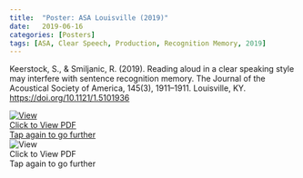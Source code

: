 ```yaml
---
title:  "Poster: ASA Louisville (2019)"
date:   2019-06-16
categories: [Posters]
tags: [ASA, Clear Speech, Production, Recognition Memory, 2019]
---
```


Keerstock, S., & Smiljanic, R. (2019). Reading aloud in a clear speaking style may interfere
with sentence recognition memory. The Journal of the Acoustical Society of America, 145(3),
1911–1911. Louisville, KY. <a href="https://doi.org/10.1121/1.5101936">https://doi.org/10.1121/1.5101936</a>

<a href="https://skrstck.github.io/files/4pSC15.pdf" target="blank">
	<div class="hvrbox">
		<img src="https://skrstck.github.io/files/4pSC15-thumb.png" alt="View" class="hvrbox-layer_bottom">
		<div class="hvrbox-layer_top">
			<div class="hvrbox-text">Click to View PDF <div class="hvrbox-text_mobile">Tap again to go further</div></div>
		</div>
	</div>
</a>


<div class="hvrbox">
		<img src="https://skrstck.github.io/files/4pSC15-thumb.png" alt="View" class="hvrbox-layer_bottom">
		<div class="hvrbox-layer_top">
			<div class="hvrbox-text">Click to View PDF <div class="hvrbox-text_mobile">Tap again to go further</div></div>
		</div>
